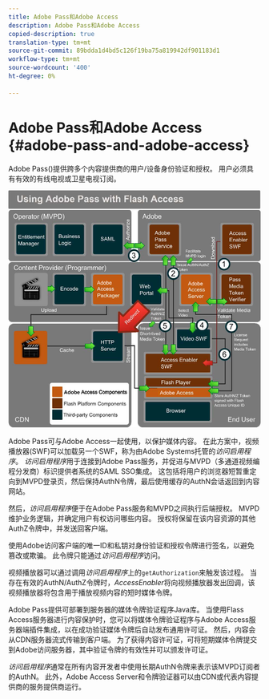 ```yaml
---
title: Adobe Pass和Adobe Access
description: Adobe Pass和Adobe Access
copied-description: true
translation-type: tm+mt
source-git-commit: 89bdda1d4bd5c126f19ba75a819942df901183d1
workflow-type: tm+mt
source-wordcount: '400'
ht-degree: 0%

---
```



# Adobe Pass和Adobe Access {#adobe-pass-and-adobe-access}

Adobe Pass([](https://www.adobe.com/products/adobepass/))提供跨多个内容提供商的用户/设备身份验证和授权。 用户必须具有有效的有线电视或卫星电视订阅。

<!--<a id="fig_cln_bc2_44"></a>-->

![](assets/AdobePass_web.png)

Adobe Pass可与Adobe Access一起使用，以保护媒体内容。 在此方案中，视频播放器(SWF)可以加载另一个SWF，称为由Adobe Systems托管的&#x200B;*访问启用程序*。 *访问启用程序*&#x200B;用于连接到Adobe Pass服务，并促进与MVPD（多通道视频编程分发商）标识提供者系统的SAML SSO集成。 这包括将用户的浏览器短暂重定向到MVPD登录页，然后保持AuthN令牌，最后使用缓存的AuthN会话返回到内容网站。

然后，*访问启用程序*&#x200B;便于在Adobe Pass服务和MVPD之间执行后端授权。 MVPD维护业务逻辑，并确定用户有权访问哪些内容。 授权将保留在该内容资源的其他AuthZ令牌中，并发送回客户端。

使用Adobe访问客户端的唯一ID和私钥对身份验证和授权令牌进行签名，以避免篡改或欺骗。 此令牌只能通过&#x200B;*访问启用程序*&#x200B;访问。

视频播放器可以通过调用&#x200B;*访问启用程序*&#x200B;上的`getAuthorization`来触发该过程。 当存在有效的AuthN/AuthZ令牌时，*AccessEnabler*&#x200B;将向视频播放器发出回调，该视频播放器将包含用于播放视频内容的短时媒体令牌。

Adobe Pass提供可部署到服务器的媒体令牌验证程序Java库。 当使用Flass Access服务器进行内容保护时，您可以将媒体令牌验证程序与Adobe Access服务器端插件集成，以在成功验证媒体令牌后自动发布通用许可证。 然后，内容会从CDN服务器流式传输到客户端。 为了获得内容许可证，可将短期媒体令牌提交到Adobe访问服务器，其中验证令牌的有效性并可以颁发许可证。

*访问启用程序*&#x200B;通常在所有内容开发者中使用长期AuthN令牌来表示该MVPD订阅者的AuthN。 此外，Adobe Access Server和令牌验证器可以由CDN或代表内容提供商的服务提供商运行。
